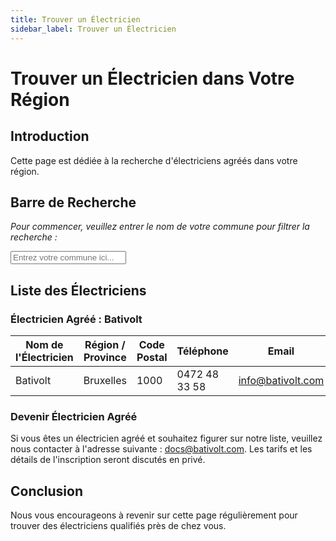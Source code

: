 ```yaml
---
title: Trouver un Électricien
sidebar_label: Trouver un Électricien
---
```


# Trouver un Électricien dans Votre Région

## Introduction

Cette page est dédiée à la recherche d'électriciens agréés dans votre région.

## Barre de Recherche

*Pour commencer, veuillez entrer le nom de votre commune pour filtrer la recherche :*

<input type="text" id="searchInput" placeholder="Entrez votre commune ici..." />

## Liste des Électriciens

### Électricien Agréé : Bativolt

<table id="electricianTable">
  <thead>
    <tr>
      <th>Nom de l'Électricien</th>
      <th>Région / Province</th>
      <th>Code Postal</th>
      <th>Téléphone</th>
      <th>Email</th>
      <th>Site Internet</th>
    </tr>
  </thead>
  <tbody>
    <tr>
      <td>Bativolt</td>
      <td>Bruxelles</td>
      <td>1000</td>
      <td>0472 48 33 58</td>
      <td><a href="mailto:info@bativolt.com">info@bativolt.com</a></td>
      <td><a href="https://www.bativolt.com">bativolt.com</a></td>
    </tr>
    <!-- D'autres électriciens peuvent être ajoutés ici -->
  </tbody>
</table>

### Devenir Électricien Agréé

Si vous êtes un électricien agréé et souhaitez figurer sur notre liste, veuillez nous contacter à l'adresse suivante : [docs@bativolt.com](mailto:docs@bativolt.com). Les tarifs et les détails de l'inscription seront discutés en privé.

## Conclusion

Nous vous encourageons à revenir sur cette page régulièrement pour trouver des électriciens qualifiés près de chez vous.

<script src="/src/pages/filterElectricians.js"></script>
